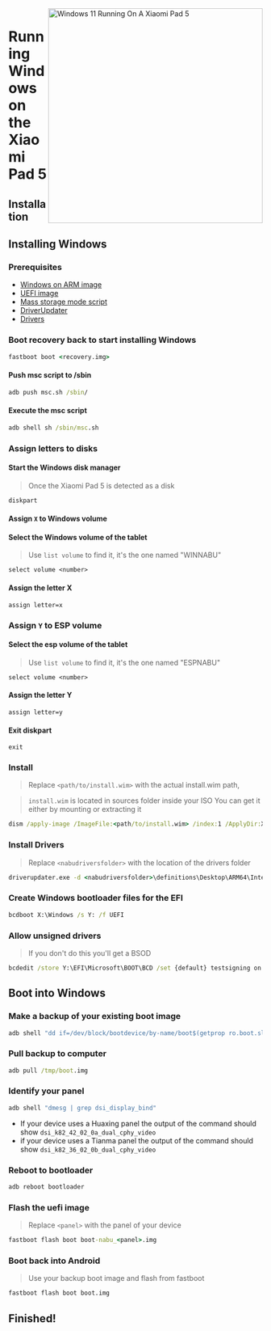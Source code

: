 <img align="right" src="https://raw.githubusercontent.com/erdilS/Port-Windows-11-Xiaomi-Pad-5/main/nabu.png" width="425" alt="Windows 11 Running On A Xiaomi Pad 5">


# Running Windows on the Xiaomi Pad 5

## Installation

## Installing Windows

### Prerequisites

- [Windows on ARM image](https://uupdump.net/)
- [UEFI image](../../../../releases/tag/1.0)
- [Mass storage mode script](../../../../releases/tag/1.0)
- [DriverUpdater](https://github.com/WOA-Project/DriverUpdater/releases/latest)
- [Drivers](https://github.com/map220v/MiPad5-drivers)

### Boot recovery back to start installing Windows

```cmd
fastboot boot <recovery.img>
```

#### Push msc script to /sbin

```cmd
adb push msc.sh /sbin/
```

#### Execute the msc script

```cmd
adb shell sh /sbin/msc.sh
```

### Assign letters to disks
  

#### Start the Windows disk manager

> Once the Xiaomi Pad 5 is detected as a disk

```cmd
diskpart
```


#### Assign `X` to Windows volume

#### Select the Windows volume of the tablet
> Use `list volume` to find it, it's the one named "WINNABU"

```diskpart
select volume <number>
```

#### Assign the letter X
```diskpart
assign letter=x
```

### Assign `Y` to ESP volume

#### Select the esp volume of the tablet
> Use `list volume` to find it, it's the one named "ESPNABU"

```diskpart
select volume <number>
```

#### Assign the letter Y

```diskpart
assign letter=y
```

#### Exit diskpart
```diskpart
exit
```

  
  

### Install

> Replace `<path/to/install.wim>` with the actual install.wim path,

> `install.wim` is located in sources folder inside your ISO
> You can get it either by mounting or extracting it

```cmd
dism /apply-image /ImageFile:<path/to/install.wim> /index:1 /ApplyDir:X:\
```

### Install Drivers

> Replace `<nabudriversfolder>` with the location of the drivers folder

```cmd
driverupdater.exe -d <nabudriversfolder>\definitions\Desktop\ARM64\Internal\nabu.txt -r <nabudriversfolder> -p X:
```

  

### Create Windows bootloader files for the EFI

```cmd
bcdboot X:\Windows /s Y: /f UEFI
```

  
  

### Allow unsigned drivers

> If you don't do this you'll get a BSOD

```cmd
bcdedit /store Y:\EFI\Microsoft\BOOT\BCD /set {default} testsigning on
```


## Boot into Windows

### Make a backup of your existing boot image

```cmd
adb shell "dd if=/dev/block/bootdevice/by-name/boot$(getprop ro.boot.slot_suffix) of=/tmp/boot.img"
```

### Pull backup to computer

```cmd
adb pull /tmp/boot.img
```

### Identify your panel

```cmd
adb shell "dmesg | grep dsi_display_bind"
```

- If your device uses a Huaxing panel the output of the command should show ```dsi_k82_42_02_0a_dual_cphy_video```
- if your device uses a Tianma panel the output of the command should show ```dsi_k82_36_02_0b_dual_cphy_video```

### Reboot to bootloader 

```cmd
adb reboot bootloader
```

### Flash the uefi image
> Replace ```<panel>``` with the panel of your device

```cmd
fastboot flash boot boot-nabu_<panel>.img
```

### Boot back into Android
> Use your backup boot image and flash from fastboot

```cmd
fastboot flash boot boot.img
```

## Finished!
